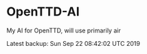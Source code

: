 # OpenTTD-AI
My AI for OpenTTD, will use primarily air

Latest backup: Sun Sep 22 08:42:02 UTC 2019
